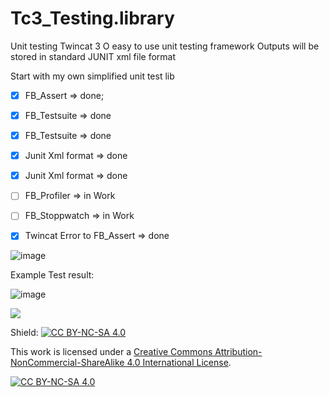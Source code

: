 # Tc3_Testing.library
Unit testing Twincat 3
O easy to use unit testing framework
Outputs will be stored in standard JUNIT xml file format

Start with my own simplified unit test lib

- [x] FB_Assert => done;
- [x] FB_Testsuite => done
- [x] FB_Testsuite => done
- [x] Junit Xml format => done
- [x] Junit Xml format => done

- [ ] FB_Profiler => in Work
- [ ] FB_Stoppwatch => in Work
- [x] Twincat Error to FB_Assert => done

![image](https://user-images.githubusercontent.com/48495545/224327239-0ac14ea2-1ed5-47e6-90c4-c2653fee89d6.png)


Example Test result:

![image](https://user-images.githubusercontent.com/48495545/224326897-179f3f01-c37b-4a58-bd7c-811189d2363b.png)


<a href="https://www.buymeacoffee.com/9wjvwz24g6b"><img src="https://img.buymeacoffee.com/button-api/?text=Buy me a beer&emoji=🍺&slug=9wjvwz24g6b&button_colour=5F7FFF&font_colour=ffffff&font_family=Cookie&outline_colour=000000&coffee_colour=FFDD00" /></a>



Shield: [![CC BY-NC-SA 4.0][cc-by-nc-sa-shield]][cc-by-nc-sa]

This work is licensed under a
[Creative Commons Attribution-NonCommercial-ShareAlike 4.0 International License][cc-by-nc-sa].

[![CC BY-NC-SA 4.0][cc-by-nc-sa-image]][cc-by-nc-sa]

[cc-by-nc-sa]: http://creativecommons.org/licenses/by-nc-sa/4.0/
[cc-by-nc-sa-image]: https://licensebuttons.net/l/by-nc-sa/4.0/88x31.png
[cc-by-nc-sa-shield]: https://img.shields.io/badge/License-CC%20BY--NC--SA%204.0-lightgrey.svg
